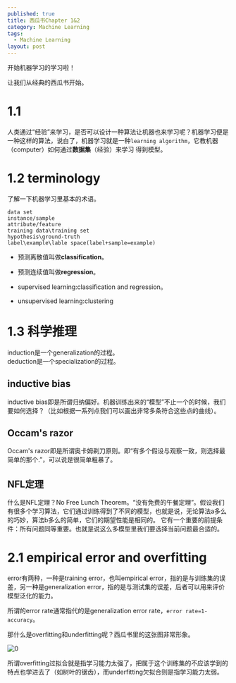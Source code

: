 ```yaml
---
published: true
title: 西瓜书Chapter 1&2
category: Machine Learning
tags: 
  - Machine Learning
layout: post
---
```


开始机器学习的学习啦！

让我们从经典的西瓜书开始。

# 1.1 

人类通过“经验”来学习，是否可以设计一种算法让机器也来学习呢？机器学习便是一种这样的算法，说白了，机器学习就是一种`learning algorithm`，它教机器（computer）如何通过**数据集**（经验）来学习
得到模型。

# 1.2 terminology

了解一下机器学习里基本的术语。

	data set
	instance/sample
	attribute/feature
	training data\training set
	hypothesis\ground-truth
	label\example\lable space(label+sample=example)

* 预测离散值叫做**classification**。  
* 预测连续值叫做**regression**。

* supervised learning:classification and regression。
* unsupervised learning:clustering

# 1.3 科学推理

induction是一个generalization的过程。  
deduction是一个specialization的过程。

## inductive bias

inductive bias即是所谓归纳偏好。机器训练出来的“模型”不止一个的时候，我们要如何选择？（比如根据一系列点我们可以画出非常多条符合这些点的曲线）。  

## Occam's razor

Occam's razor即是所谓奥卡姆剃刀原则。即“有多个假设与观察一致，则选择最简单的那个.”，可以说是很简单粗暴了。

## NFL定理

什么是NFL定理？No Free Lunch Theorem。“没有免费的午餐定理”。假设我们有很多个学习算法，它们通过训练得到了不同的模型，也就是说，无论算法a多么的巧妙，算法b多么的简单，它们的期望性能是相同的。
它有一个重要的前提条件：所有问题同等重要。也就是说这么多模型里我们要选择当前问题最合适的。

# 2.1 empirical error and overfitting

error有两种，一种是training error，也叫empirical error，指的是与训练集的误差，另一种是generalization error，指的是与测试集的误差，后者可以用来评价模型泛化的能力。

所谓的error rate通常指代的是generalization error rate，`error rate=1-accuracy`。

那什么是overfitting和underfitting呢？西瓜书里的这张图非常形象。

![0](https://raw.githubusercontent.com/Logos23333/Logos23333.github.io/master/_posts/image/ml/0.png)

所谓overfitting过拟合就是指学习能力太强了，把属于这个训练集的不应该学到的特点也学进去了（如树叶的锯齿），而underfitting欠拟合则是指学习能力太弱。



